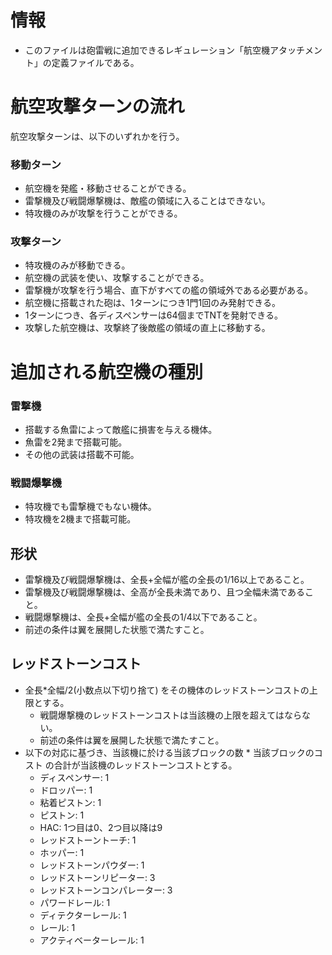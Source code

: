 # 情報
- このファイルは砲雷戦に追加できるレギュレーション「航空機アタッチメント」の定義ファイルである。
# 航空攻撃ターンの流れ
航空攻撃ターンは、以下のいずれかを行う。
### 移動ターン
- 航空機を発艦・移動させることができる。
- 雷撃機及び戦闘爆撃機は、敵艦の領域に入ることはできない。
- 特攻機のみが攻撃を行うことができる。
### 攻撃ターン
- 特攻機のみが移動できる。
- 航空機の武装を使い、攻撃することができる。
- 雷撃機が攻撃を行う場合、直下がすべての艦の領域外である必要がある。
- 航空機に搭載された砲は、1ターンにつき1門1回のみ発射できる。
- 1ターンにつき、各ディスペンサーは64個までTNTを発射できる。
- 攻撃した航空機は、攻撃終了後敵艦の領域の直上に移動する。
# 追加される航空機の種別
### 雷撃機
- 搭載する魚雷によって敵艦に損害を与える機体。
- 魚雷を2発まで搭載可能。
- その他の武装は搭載不可能。
### 戦闘爆撃機
- 特攻機でも雷撃機でもない機体。
- 特攻機を2機まで搭載可能。
## 形状
- 雷撃機及び戦闘爆撃機は、全長+全幅が艦の全長の1/16以上であること。
- 雷撃機及び戦闘爆撃機は、全高が全長未満であり、且つ全幅未満であること。
- 戦闘爆撃機は、全長+全幅が艦の全長の1/4以下であること。
- 前述の条件は翼を展開した状態で満たすこと。
## レッドストーンコスト
- 全長*全幅/2(小数点以下切り捨て) をその機体のレッドストーンコストの上限とする。
  - 戦闘爆撃機のレッドストーンコストは当該機の上限を超えてはならない。
  - 前述の条件は翼を展開した状態で満たすこと。
- 以下の対応に基づき、当該機に於ける当該ブロックの数 * 当該ブロックのコスト の合計が当該機のレッドストーンコストとする。
  - ディスペンサー: 1
  - ドロッパー: 1
  - 粘着ピストン: 1
  - ピストン: 1
  - HAC: 1つ目は0、2つ目以降は9
  - レッドストーントーチ: 1
  - ホッパー: 1
  - レッドストーンパウダー: 1
  - レッドストーンリピーター: 3
  - レッドストーンコンパレーター: 3
  - パワードレール: 1
  - ディテクターレール: 1
  - レール: 1
  - アクティベーターレール: 1
